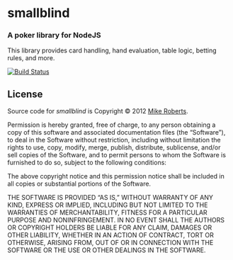 # smallblind
### A poker library for NodeJS

This library provides card handling, hand evaluation, table logic, betting rules, and more.

[![Build Status](https://secure.travis-ci.org/mproberts/smallblind.png)](http://travis-ci.org/mproberts/smallblind)

## License

Source code for _smallblind_ is Copyright © 2012 [Mike Roberts](mailto:mike@kik.com).

Permission is hereby granted, free of charge, to any person obtaining a copy of this software and associated documentation files (the “Software”), to deal in the Software without restriction, including without limitation the rights to use, copy, modify, merge, publish, distribute, sublicense, and/or sell copies of the Software, and to permit persons to whom the Software is furnished to do so, subject to the following conditions:

The above copyright notice and this permission notice shall be included in all copies or substantial portions of the Software.

THE SOFTWARE IS PROVIDED “AS IS,” WITHOUT WARRANTY OF ANY KIND, EXPRESS OR IMPLIED, INCLUDING BUT NOT LIMITED TO THE WARRANTIES OF MERCHANTABILITY, FITNESS FOR A PARTICULAR PURPOSE AND NONINFRINGEMENT. IN NO EVENT SHALL THE AUTHORS OR COPYRIGHT HOLDERS BE LIABLE FOR ANY CLAIM, DAMAGES OR OTHER LIABILITY, WHETHER IN AN ACTION OF CONTRACT, TORT OR OTHERWISE, ARISING FROM, OUT OF OR IN CONNECTION WITH THE SOFTWARE OR THE USE OR OTHER DEALINGS IN THE SOFTWARE.